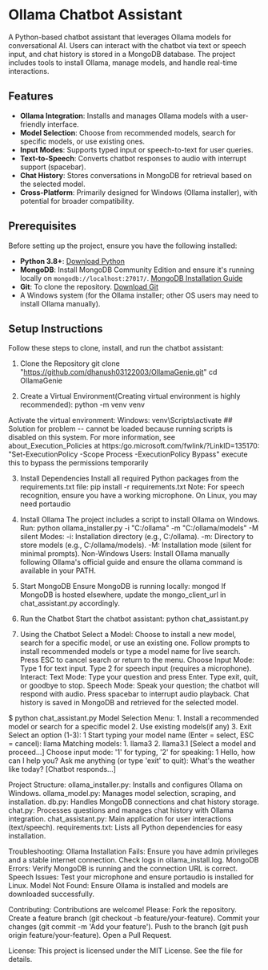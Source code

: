 # Ollama Chatbot Assistant

A Python-based chatbot assistant that leverages Ollama models for conversational AI. Users can interact with the chatbot via text or speech input, and chat history is stored in a MongoDB database. The project includes tools to install Ollama, manage models, and handle real-time interactions.

## Features
- **Ollama Integration**: Installs and manages Ollama models with a user-friendly interface.
- **Model Selection**: Choose from recommended models, search for specific models, or use existing ones.
- **Input Modes**: Supports typed input or speech-to-text for user queries.
- **Text-to-Speech**: Converts chatbot responses to audio with interrupt support (spacebar).
- **Chat History**: Stores conversations in MongoDB for retrieval based on the selected model.
- **Cross-Platform**: Primarily designed for Windows (Ollama installer), with potential for broader compatibility.

## Prerequisites
Before setting up the project, ensure you have the following installed:
- **Python 3.8+**: [Download Python](https://www.python.org/downloads/)
- **MongoDB**: Install MongoDB Community Edition and ensure it's running locally on `mongodb://localhost:27017/`. [MongoDB Installation Guide](https://www.mongodb.com/docs/manual/installation/)
- **Git**: To clone the repository. [Download Git](https://git-scm.com/downloads)
- A Windows system (for the Ollama installer; other OS users may need to install Ollama manually).

## Setup Instructions
Follow these steps to clone, install, and run the chatbot assistant:

1. Clone the Repository
git clone "https://github.com/dhanush03122003/OllamaGenie.git"
cd OllamaGenie

2. Create a Virtual Environment(Creating virtual environment is highly recommended):
    python -m venv venv

Activate the virtual environment:
    Windows: venv\Scripts\activate
    ## Solution for problem -- cannot be loaded because running scripts is disabled on this system. For more information, see about_Execution_Policies at
    https:/go.microsoft.com/fwlink/?LinkID=135170:
        "Set-ExecutionPolicy -Scope Process -ExecutionPolicy Bypass" execute this to bypass the permissions temporarily


3. Install Dependencies
    Install all required Python packages from the requirements.txt file: 
    pip install -r requirements.txt
    Note: For speech recognition, ensure you have a working microphone. On Linux, you may need portaudio

4. Install Ollama
    The project includes a script to install Ollama on Windows. 
    Run: python ollama_installer.py -i "C:/ollama" -m "C:/ollama/models" -M silent
    Modes:
        -i: Installation directory (e.g., C:/ollama).
        -m: Directory to store models (e.g., C:/ollama/models).
        -M: Installation mode (silent for minimal prompts).
    Non-Windows Users: Install Ollama manually following Ollama's official guide and ensure the ollama command is available in your PATH.

5. Start MongoDB
    Ensure MongoDB is running locally: mongod
    If MongoDB is hosted elsewhere, update the mongo_client_url in chat_assistant.py accordingly.

6. Run the Chatbot
    Start the chatbot assistant: python chat_assistant.py

7. Using the Chatbot
    Select a Model:
        Choose to install a new model, search for a specific model, or use an existing one.
        Follow prompts to install recommended models or type a model name for live search.
        Press ESC to cancel search or return to the menu.
    Choose Input Mode:
        Type 1 for text input.
        Type 2 for speech input (requires a microphone).
    Interact:
        Text Mode: 
            Type your question and press Enter. Type exit, quit, or goodbye to stop.
            Speech Mode: Speak your question; the chatbot will respond with audio. Press spacebar to interrupt audio playback.
            Chat history is saved in MongoDB and retrieved for the selected model.

$ python chat_assistant.py
    Model Selection Menu:
    1. Install a recommended model or search for a specific model
    2. Use existing models(if any)
    3. Exit
    Select an option (1-3): 1
    Start typing your model name (Enter = select, ESC = cancel):
    llama
    Matching models:
    1. llama3
    2. llama3.1
    [Select a model and proceed...]
    Choose input mode: '1' for typing, '2' for speaking: 1
    Hello, how can I help you?
    Ask me anything (or type 'exit' to quit): What's the weather like today?
    [Chatbot responds...]

Project Structure:
    ollama_installer.py: Installs and configures Ollama on Windows.
    ollama_model.py: Manages model selection, scraping, and installation.
    db.py: Handles MongoDB connections and chat history storage.
    chat.py: Processes questions and manages chat history with Ollama integration.
    chat_assistant.py: Main application for user interactions (text/speech).
    requirements.txt: Lists all Python dependencies for easy installation.

Troubleshooting:
    Ollama Installation Fails: Ensure you have admin privileges and a stable internet connection. Check logs in ollama_install.log.
    MongoDB Errors: Verify MongoDB is running and the connection URL is correct.
    Speech Issues: Test your microphone and ensure portaudio is installed for Linux.
    Model Not Found: Ensure Ollama is installed and models are downloaded successfully.

Contributing:
    Contributions are welcome! Please:
        Fork the repository.
            Create a feature branch (git checkout -b feature/your-feature).
            Commit your changes (git commit -m 'Add your feature').
            Push to the branch (git push origin feature/your-feature).
            Open a Pull Request.

License:
    This project is licensed under the MIT License. See the  file for details.